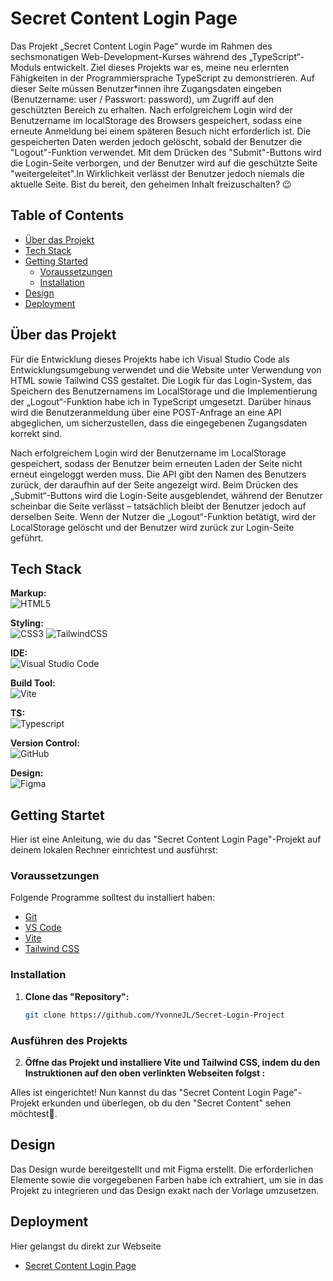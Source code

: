 # Secret Content Login Page



Das Projekt „Secret Content Login Page“ wurde im Rahmen des sechsmonatigen Web-Development-Kurses während des „TypeScript“-Moduls entwickelt. Ziel dieses Projekts war es, meine neu erlernten Fähigkeiten in der Programmiersprache TypeScript zu demonstrieren. 
Auf dieser Seite müssen Benutzer*innen ihre Zugangsdaten eingeben (Benutzername: user / Passwort: password), um Zugriff auf den geschützten Bereich zu erhalten. Nach erfolgreichem Login wird der Benutzername im localStorage des Browsers gespeichert, sodass eine erneute Anmeldung bei einem späteren Besuch nicht erforderlich ist. Die gespeicherten Daten werden jedoch gelöscht, sobald der Benutzer die "Logout"-Funktion verwendet.
Mit dem Drücken des "Submit"-Buttons wird die Login-Seite verborgen, und der Benutzer wird auf die geschützte Seite "weitergeleitet".In Wirklichkeit verlässt der Benutzer jedoch niemals die aktuelle Seite.
Bist du bereit, den geheimen Inhalt freizuschalten? 😉

## Table of Contents 

- [Über das Projekt](#über-das-projekt)
- [Tech Stack](#tech-stack)
- [Getting Started](#getting-started)
  - [Voraussetzungen](#voraussetzungen)
  - [Installation](#installation)
- [Design](#design)
- [Deployment](#deployment)

## Über das Projekt

Für die Entwicklung dieses Projekts habe ich Visual Studio Code als Entwicklungsumgebung verwendet und die Website unter Verwendung von HTML sowie Tailwind CSS gestaltet. Die Logik für das Login-System, das Speichern des Benutzernamens im LocalStorage und die Implementierung der „Logout“-Funktion habe ich in TypeScript umgesetzt. Darüber hinaus wird die Benutzeranmeldung über eine POST-Anfrage an eine API abgeglichen, um sicherzustellen, dass die eingegebenen Zugangsdaten korrekt sind.

Nach erfolgreichem Login wird der Benutzername im LocalStorage gespeichert, sodass der Benutzer beim erneuten Laden der Seite nicht erneut eingeloggt werden muss. Die API gibt den Namen des Benutzers zurück, der daraufhin auf der Seite angezeigt wird. Beim Drücken des „Submit“-Buttons wird die Login-Seite ausgeblendet, während der Benutzer scheinbar die Seite verlässt – tatsächlich bleibt der Benutzer jedoch auf derselben Seite. Wenn der Nutzer die „Logout“-Funktion betätigt, wird der LocalStorage gelöscht und der Benutzer wird zurück zur Login-Seite geführt.

## Tech Stack

**Markup:**  
![HTML5](https://img.shields.io/badge/html5-%23E34F26.svg?style=for-the-badge&logo=html5&logoColor=white)  

**Styling:**  
![CSS3](https://img.shields.io/badge/css3-%231572B6.svg?style=for-the-badge&logo=css3&logoColor=white)
![TailwindCSS](https://img.shields.io/badge/tailwindcss-%2338B2AC.svg?style=for-the-badge&logo=tailwind-css&logoColor=white)  

**IDE:**  
![Visual Studio Code](https://img.shields.io/badge/Visual%20Studio%20Code-0078d7.svg?style=for-the-badge&logo=visual-studio-code&logoColor=white) 

**Build Tool:**  
![Vite](https://img.shields.io/badge/Vite-646CFF?style=for-the-badge&logo=vite&logoColor=white) 

**TS:**<br/>
![Typescript](https://shields.io/badge/TypeScript-3178C6?logo=TypeScript&logoColor=FFF&style=flat-square)

**Version Control:**  
![GitHub](https://img.shields.io/badge/github-%23121011.svg?style=for-the-badge&logo=github&logoColor=white) 

**Design:**  
![Figma](https://img.shields.io/badge/Figma-F24E1E?style=for-the-badge&logo=figma&logoColor=white)


## Getting Startet

Hier ist eine Anleitung, wie du das "Secret Content Login Page"-Projekt auf deinem lokalen Rechner einrichtest und ausführst:

### Voraussetzungen

Folgende Programme solltest du installiert haben:

- [Git](https://git-scm.com/)
- [VS Code](https://code.visualstudio.com/download)
- [Vite](https://v5.vite.dev/guide/)
- [Tailwind CSS](https://tailwindcss.com/docs/installation/using-vite)

### Installation

1. **Clone das "Repository":**
   ```bash
   git clone https://github.com/YvonneJL/Secret-Login-Project
   ```

### Ausführen des Projekts

2. **Öffne das Projekt und installiere Vite und Tailwind CSS, indem du den Instruktionen auf den oben verlinkten Webseiten folgst :**
 
Alles ist eingerichtet! Nun kannst du das "Secret Content Login Page"-Projekt erkunden und überlegen, ob du den "Secret Content" sehen möchtest🤡.

## Design

Das Design wurde bereitgestellt und mit Figma erstellt. Die erforderlichen Elemente sowie die vorgegebenen Farben habe ich extrahiert, um sie in das Projekt zu integrieren und das Design exakt nach der Vorlage umzusetzen. 



## Deployment

Hier gelangst du direkt zur Webseite
- [Secret Content Login Page](secret-login-project.vercel.app)
